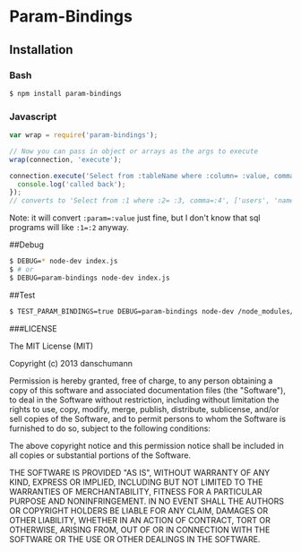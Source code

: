 # Param-Bindings

## Installation

### Bash

```bash
$ npm install param-bindings
```

### Javascript

```javascript
var wrap = require('param-bindings');

// Now you can pass in object or arrays as the args to execute
wrap(connection, 'execute');

connection.execute('Select from :tableName where :column= :value, comma=:works_too', {tableName: 'users', column: 'name', value: 123, works_too: 456}, function(){
  console.log('called back');
});
// converts to 'Select from :1 where :2= :3, comma=:4', ['users', 'name', 123, 456], function(){...}
```

Note: it will convert `:param=:value` just fine, but I don't know that sql programs will like `:1=:2` anyway.


##Debug

```bash
$ DEBUG=* node-dev index.js
$ # or
$ DEBUG=param-bindings node-dev index.js
```

##Test

```bash
$ TEST_PARAM_BINDINGS=true DEBUG=param-bindings node-dev /node_modules/param-bindings/index.js
```

###LICENSE

The MIT License (MIT)

Copyright (c) 2013 danschumann

Permission is hereby granted, free of charge, to any person obtaining a copy of
this software and associated documentation files (the "Software"), to deal in
the Software without restriction, including without limitation the rights to
use, copy, modify, merge, publish, distribute, sublicense, and/or sell copies of
the Software, and to permit persons to whom the Software is furnished to do so,
subject to the following conditions:

The above copyright notice and this permission notice shall be included in all
copies or substantial portions of the Software.

THE SOFTWARE IS PROVIDED "AS IS", WITHOUT WARRANTY OF ANY KIND, EXPRESS OR
IMPLIED, INCLUDING BUT NOT LIMITED TO THE WARRANTIES OF MERCHANTABILITY, FITNESS
FOR A PARTICULAR PURPOSE AND NONINFRINGEMENT. IN NO EVENT SHALL THE AUTHORS OR
COPYRIGHT HOLDERS BE LIABLE FOR ANY CLAIM, DAMAGES OR OTHER LIABILITY, WHETHER
IN AN ACTION OF CONTRACT, TORT OR OTHERWISE, ARISING FROM, OUT OF OR IN
CONNECTION WITH THE SOFTWARE OR THE USE OR OTHER DEALINGS IN THE SOFTWARE.
